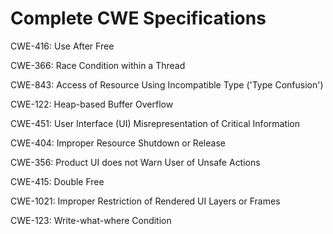 

# Complete CWE Specifications

CWE-416: Use After Free

CWE-366: Race Condition within a Thread

CWE-843: Access of Resource Using Incompatible Type ('Type Confusion')

CWE-122: Heap-based Buffer Overflow

CWE-451: User Interface (UI) Misrepresentation of Critical Information

CWE-404: Improper Resource Shutdown or Release

CWE-356: Product UI does not Warn User of Unsafe Actions

CWE-415: Double Free

CWE-1021: Improper Restriction of Rendered UI Layers or Frames

CWE-123: Write-what-where Condition
